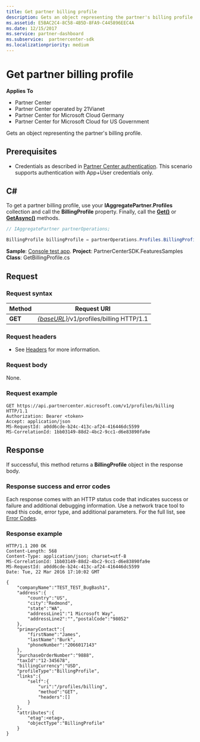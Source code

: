 ```yaml
---
title: Get partner billing profile
description: Gets an object representing the partner's billing profile.
ms.assetid: E5BAC2C4-8C58-4B5D-8FA9-C445896EEC4A
ms.date: 12/15/2017
ms.service: partner-dashboard
ms.subservice:  partnercenter-sdk
ms.localizationpriority: medium
---
```


# Get partner billing profile

**Applies To**

- Partner Center
- Partner Center operated by 21Vianet
- Partner Center for Microsoft Cloud Germany
- Partner Center for Microsoft Cloud for US Government

Gets an object representing the partner's billing profile.

## <span id="Prerequisites"/><span id="prerequisites"/><span id="PREREQUISITES"/>Prerequisites


- Credentials as described in [Partner Center authentication](partner-center-authentication.md). This scenario supports authentication with App+User credentials only.

## <span id="C_"/><span id="c_"/>C#


To get a partner billing profile, use your **IAggregatePartner.Profiles** collection and call the **BillingProfile** property. Finally, call the [**Get()**](https://docs.microsoft.com/dotnet/api/microsoft.store.partnercenter.profiles.ibillingprofile.get) or [**GetAsync()**](https://docs.microsoft.com/dotnet/api/microsoft.store.partnercenter.profiles.ibillingprofile.getasync) methods.

``` csharp
// IAggregatePartner partnerOperations;

BillingProfile billingProfile = partnerOperations.Profiles.BillingProfile.Get();
```

**Sample**: [Console test app](console-test-app.md). **Project**: PartnerCenterSDK.FeaturesSamples **Class**: GetBillingProfile.cs

## <span id="Request"/><span id="request"/><span id="REQUEST"/>Request


### Request syntax

| Method  | Request URI                                                              |
|---------|--------------------------------------------------------------------------|
| **GET** | [*{baseURL}*](partner-center-rest-urls.md)/v1/profiles/billing HTTP/1.1 |



### Request headers

- See [Headers](headers.md) for more information.

### Request body

None.

### Request example

```http
GET https://api.partnercenter.microsoft.com/v1/profiles/billing HTTP/1.1
Authorization: Bearer <token>
Accept: application/json
MS-RequestId: a0dd6cde-b24c-413c-af24-416446dc5599
MS-CorrelationId: 1bb03149-88d2-4bc2-9cc1-d6e83890fa9e
```

## <span id="Response"/><span id="response"/><span id="RESPONSE"/>Response


If successful, this method returns a **BillingProfile** object in the response body.

### Response success and error codes

Each response comes with an HTTP status code that indicates success or failure and additional debugging information. Use a network trace tool to read this code, error type, and additional parameters. For the full list, see [Error Codes](error-codes.md).

### Response example

```http
HTTP/1.1 200 OK
Content-Length: 568
Content-Type: application/json; charset=utf-8
MS-CorrelationId: 1bb03149-88d2-4bc2-9cc1-d6e83890fa9e
MS-RequestId: a0dd6cde-b24c-413c-af24-416446dc5599
Date: Tue, 22 Mar 2016 17:10:02 GMT

{
    "companyName":"TEST_TEST_BugBash1",
    "address":{
        "country":"US",
        "city":"Redmond",
        "state":"WA",
        "addressLine1":"1 Microsoft Way",
        "addressLine2":"","postalCode":"98052"
    },
    "primaryContact":{
        "firstName":"James",
        "lastName":"Burk",
        "phoneNumber":"2066017143"
    },
    "purchaseOrderNumber":"9888",
    "taxId":"12-345678",
    "billingCurrency":"USD",
    "profileType":"BillingProfile",
    "links":{
        "self":{
            "uri":"/profiles/billing",
            "method":"GET",
            "headers":[]
        }
    },
    "attributes":{
        "etag":<etag>,
        "objectType":"BillingProfile"
    }
}
```